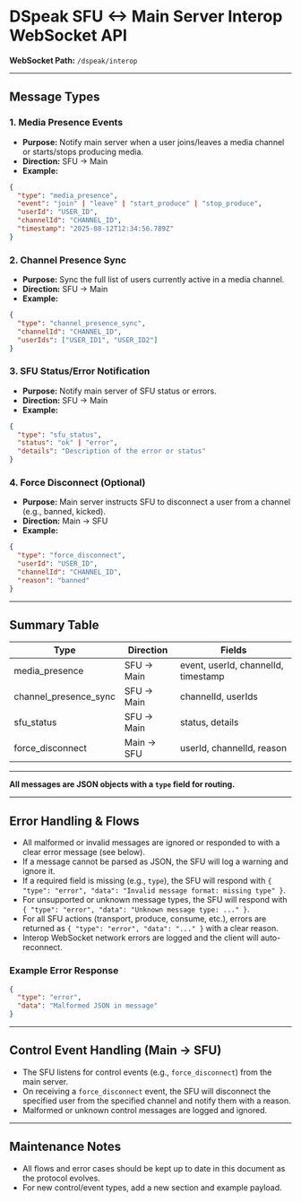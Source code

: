 # DSpeak SFU <-> Main Server Interop WebSocket API

**WebSocket Path:** `/dspeak/interop`

---

## Message Types

### 1. Media Presence Events
- **Purpose:** Notify main server when a user joins/leaves a media channel or starts/stops producing media.
- **Direction:** SFU → Main
- **Example:**
```json
{
  "type": "media_presence",
  "event": "join" | "leave" | "start_produce" | "stop_produce",
  "userId": "USER_ID",
  "channelId": "CHANNEL_ID",
  "timestamp": "2025-08-12T12:34:56.789Z"
}
```

### 2. Channel Presence Sync
- **Purpose:** Sync the full list of users currently active in a media channel.
- **Direction:** SFU → Main
- **Example:**
```json
{
  "type": "channel_presence_sync",
  "channelId": "CHANNEL_ID",
  "userIds": ["USER_ID1", "USER_ID2"]
}
```

### 3. SFU Status/Error Notification
- **Purpose:** Notify main server of SFU status or errors.
- **Direction:** SFU → Main
- **Example:**
```json
{
  "type": "sfu_status",
  "status": "ok" | "error",
  "details": "Description of the error or status"
}
```

### 4. Force Disconnect (Optional)
- **Purpose:** Main server instructs SFU to disconnect a user from a channel (e.g., banned, kicked).
- **Direction:** Main → SFU
- **Example:**
```json
{
  "type": "force_disconnect",
  "userId": "USER_ID",
  "channelId": "CHANNEL_ID",
  "reason": "banned"
}
```

---

## Summary Table

| Type                  | Direction      | Fields                                      |
|-----------------------|---------------|---------------------------------------------|
| media_presence        | SFU → Main    | event, userId, channelId, timestamp         |
| channel_presence_sync | SFU → Main    | channelId, userIds                          |
| sfu_status            | SFU → Main    | status, details                             |
| force_disconnect      | Main → SFU    | userId, channelId, reason                   |

---

**All messages are JSON objects with a `type` field for routing.**

---

## Error Handling & Flows

- All malformed or invalid messages are ignored or responded to with a clear error message (see below).
- If a message cannot be parsed as JSON, the SFU will log a warning and ignore it.
- If a required field is missing (e.g., `type`), the SFU will respond with `{ "type": "error", "data": "Invalid message format: missing type" }`.
- For unsupported or unknown message types, the SFU will respond with `{ "type": "error", "data": "Unknown message type: ..." }`.
- For all SFU actions (transport, produce, consume, etc.), errors are returned as `{ "type": "error", "data": "..." }` with a clear reason.
- Interop WebSocket network errors are logged and the client will auto-reconnect.

### Example Error Response
```json
{
  "type": "error",
  "data": "Malformed JSON in message"
}
```

---

## Control Event Handling (Main → SFU)

- The SFU listens for control events (e.g., `force_disconnect`) from the main server.
- On receiving a `force_disconnect` event, the SFU will disconnect the specified user from the specified channel and notify them with a reason.
- Malformed or unknown control messages are logged and ignored.

---

## Maintenance Notes

- All flows and error cases should be kept up to date in this document as the protocol evolves.
- For new control/event types, add a new section and example payload.
